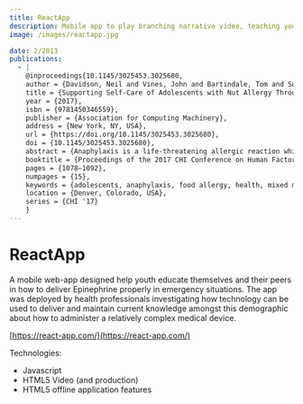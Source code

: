 ```yaml
---
title: ReactApp
description: Mobile app to play branching narrative video, teaching young people about Epinephrine pen use.
image: /images/reactapp.jpg

date: 2/2013
publications:
  - |
    @inproceedings{10.1145/3025453.3025680,
    author = {Davidson, Neil and Vines, John and Bartindale, Tom and Sutton, Selina and Green, David and Comber, Rob and Balaam, Madeline and Olivier, Patrick and Vance, Gillian},
    title = {Supporting Self-Care of Adolescents with Nut Allergy Through Video and Mobile Educational Tools},
    year = {2017},
    isbn = {9781450346559},
    publisher = {Association for Computing Machinery},
    address = {New York, NY, USA},
    url = {https://doi.org/10.1145/3025453.3025680},
    doi = {10.1145/3025453.3025680},
    abstract = {Anaphylaxis is a life-threatening allergic reaction which is rapid in onset. Adolescents living with anaphylaxis risk often lack the knowledge and skills required to safely manage their condition or talk to friends about it. We designed an educational intervention comprising group discussion around videos of simulated anaphylaxis scenarios and a mobile application containing video-based branching anaphylaxis narratives. We trialed the intervention with 36 nut allergic adolescents. At 1-year follow-up participants had improved adrenaline auto-injector skills and carriage, disease- and age-specific Quality of Life and confidence in anaphylaxis management. At 3-year follow-up adrenaline carriage improved further and confidence remained higher. Participants expressed how the education session was a turning point in taking control of their allergy and how the app facilitated sharing about anaphylaxis with others. We contribute insights regarding design of mobile self-care and peer-support applications for health in adolescence, and discuss strengths and limitations of video-based mobile health interventions.},
    booktitle = {Proceedings of the 2017 CHI Conference on Human Factors in Computing Systems},
    pages = {1078–1092},
    numpages = {15},
    keywords = {adolescents, anaphylaxis, food allergy, health, mixed methods, mobile health, patient education, video},
    location = {Denver, Colorado, USA},
    series = {CHI '17}
    }
---
```


# ReactApp

A mobile web-app designed help youth educate themselves and their peers in how to deliver Epinephrine properly in emergency situations. The app was deployed by health professionals investigating how technology can be used to deliver and maintain current knowledge amongst this demographic about how to administer a relatively complex medical device.

[https://react-app.com/](https://react-app.com/)

Technologies:

- Javascript
- HTML5 Video (and production)
- HTML5 offline application features
